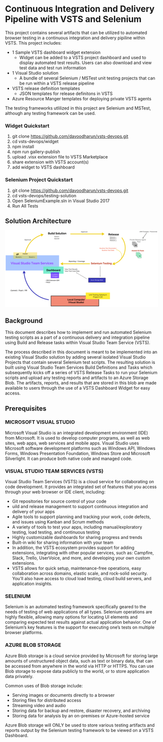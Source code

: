 # Continuous Integration and Delivery Pipeline with VSTS and Selenium
This project contains several artifacts that can be utilized to automated browser testing in a continuous integration and delivery pipiline within VSTS. This project includes:

- 1 Sample VSTS dashboard widget extension
    - Widget can be added to a VSTS project dashboard and used to display automated test results. Users can also download and view test data and test run information
- 1 Visual Studio solution
    - A bundle of several Selenium / MSTest unit testing projects that can be run within a VSTS release pipeline
- VSTS release definition templates
    - JSON templates for release definitons in VSTS
- Azure Resource Manger templates for deploying private VSTS agents

The testing frameworks utlilized in this project are Selenium and MSTest, although any testing framework can be used. 

### Widget Quickstart
1. git clone https://github.com/davoodharun/vsts-devops.git
2. cd vsts-devops/widget
3. npm install
4. npm run gallery-publish
5. upload .visx extension file to VSTS Marketplace
6. share extension with VSTS account(s)
7. add widget to VSTS dashboard

### Selenium Project Quickstart
1. git clone https://github.com/davoodharun/vsts-devops.git
2. cd vsts-devops/testing-solution
3. Open SeleniumExample.sln in Visual Studio 2017
4. Run All Tests

## Solution Architecture 

![Solution Architecture](https://raw.githubusercontent.com/davoodharun/vsts-devops/master/docs/img/solutionarchitecture.png)

## Background
This document describes how to implement and run automated Selenium testing scripts as a part of a continuous delivery and integration pipeline using Build and Release tasks within Visual Studio Team Service (VSTS).

The process described in this document is meant to be implemented into an existing Visual Studio solution by adding several isolated Visual Studio Projects that contain several Selenium test scripts. The resulting solution is built using Visual Studio Team Services Build Definitions and Tasks which subsequently kicks off a series of VSTS Release Tasks to run your Selenium scripts and upload any testing reports and artifacts to an Azure Storage Blob. The artifacts, reports, and results that are stored in this blob are made available to users through the use of a VSTS Dashboard Widget for easy access. 

## Prerequisites
### MICROSOFT VISUAL STUDIO
Microsoft Visual Studio is an integrated development environment (IDE) from Microsoft. It is used to develop computer programs, as well as web sites, web apps, web services and mobile apps. Visual Studio uses Microsoft software development platforms such as Windows API, Windows Forms, Windows Presentation Foundation, Windows Store and Microsoft Silverlight. It can produce both native code and managed code.
### VISUAL STUDIO TEAM SERVICES (VSTS)
Visual Studio Team Services (VSTS) is a cloud service for collaborating on code development. It provides an integrated set of features that you access through your web browser or IDE client, including:
- Git repositories for source control of your code
- uild and release management to support continuous integration and delivery of your apps
- Agile tools to support planning and tracking your work, code defects, and issues using Kanban and Scrum methods
- A variety of tools to test your apps, including manual/exploratory testing, load testing, and continuous testing
- Highly customizable dashboards for sharing progress and trends
- Built-in wiki for sharing information with your team
- In addition, the VSTS ecosystem provides support for adding extensions, integrating with other popular services, such as: Campfire, Slack, Trello, UserVoice, and more, and developing your own custom extensions.
- VSTS allows for quick setup, maintenance-free operations, easy collaboration across domains, elastic scale, and rock-solid security. You'll also have access to cloud load testing, cloud build servers, and application insights.

### SELENIUM
Selenium is an automated testing framework specifically geared to the needs of testing of web applications of all types. Selenium operations are highly flexible, allowing many options for locating UI elements and comparing expected test results against actual application behavior. One of Selenium’s key features is the support for executing one’s tests on multiple browser platforms.
### AZURE BLOB STORAGE

Azure Blob storage is a cloud service provided by Microsoft for storing large amounts of unstructured object data, such as text or binary data, that can be accessed from anywhere in the world via HTTP or HTTPS. You can use Blob storage to expose data publicly to the world, or to store application data privately.

Common uses of Blob storage include:
- Serving images or documents directly to a browser
- Storing files for distributed access
- Streaming video and audio
- Storing data for backup and restore, disaster recovery, and archiving
- Storing data for analysis by an on-premises or Azure-hosted service

Azure Blob storage will ONLY be used to store various testing artifacts and reports output by the Selenium testing framework to be viewed on a VSTS Dashboard.
